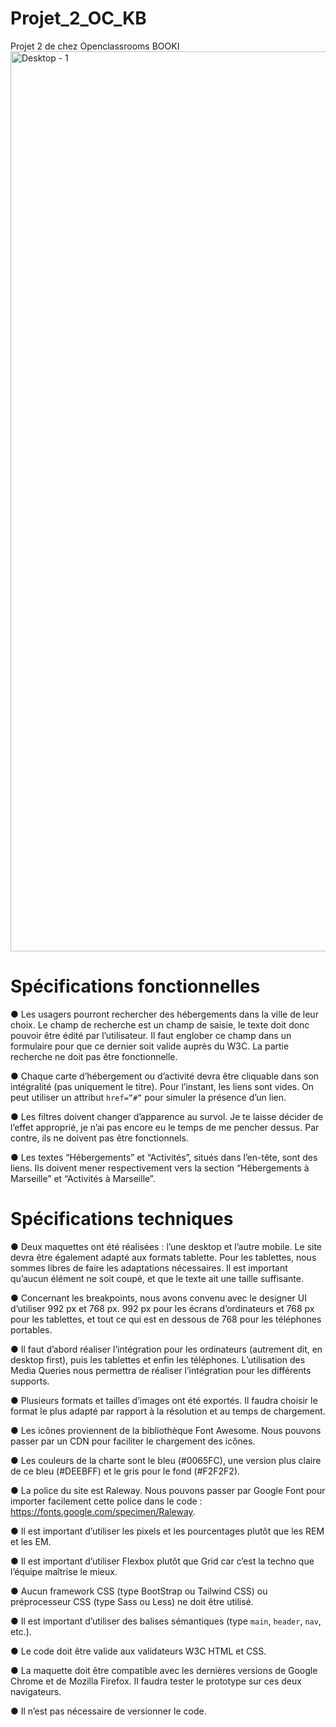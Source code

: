 # Projet_2_OC_KB
Projet 2 de chez Openclassrooms BOOKI
<img width="1440" alt="Desktop - 1" src="https://user-images.githubusercontent.com/11504140/160620879-e55be109-a635-40fc-a1ec-f805daca26b6.png">
# Spécifications fonctionnelles
  
  ● Les usagers pourront rechercher des hébergements dans la ville de
leur choix. Le champ de recherche est un champ de saisie, le texte
doit donc pouvoir être édité par l’utilisateur. Il faut englober ce
champ dans un formulaire pour que ce dernier soit valide auprès du
W3C. La partie recherche ne doit pas être fonctionnelle.

● Chaque carte d’hébergement ou d’activité devra être cliquable dans
son intégralité (pas uniquement le titre). Pour l’instant, les liens sont
vides. On peut utiliser un attribut `href=”#”` pour simuler la
présence d’un lien.

● Les filtres doivent changer d’apparence au survol. Je te laisse décider
de l’effet approprié, je n’ai pas encore eu le temps de me pencher
dessus. Par contre, ils ne doivent pas être fonctionnels.

● Les textes “Hébergements” et “Activités”, situés dans l’en-tête, sont
des liens. Ils doivent mener respectivement vers la section
“Hébergements à Marseille” et “Activités à Marseille”.

# Spécifications techniques

● Deux maquettes ont été réalisées : l’une desktop et l’autre mobile. Le
site devra être également adapté aux formats tablette. Pour les
tablettes, nous sommes libres de faire les adaptations nécessaires. Il
est important qu’aucun élément ne soit coupé, et que le texte ait
une taille suffisante.

● Concernant les breakpoints, nous avons convenu avec le designer UI
d’utiliser 992 px et 768 px.
992 px pour les écrans d’ordinateurs et 768 px pour les tablettes, et
tout ce qui est en dessous de 768 pour les téléphones portables.

● Il faut d’abord réaliser l’intégration pour les ordinateurs (autrement
dit, en desktop first), puis les tablettes et enfin les téléphones.
L’utilisation des Media Queries nous permettra de réaliser
l’intégration pour les différents supports.

● Plusieurs formats et tailles d’images ont été exportés. Il faudra choisir
le format le plus adapté par rapport à la résolution et au temps de
chargement.

● Les icônes proviennent de la bibliothèque Font Awesome. Nous
pouvons passer par un CDN pour faciliter le chargement des icônes.

● Les couleurs de la charte sont le bleu (#0065FC), une version plus
claire de ce bleu (#DEEBFF) et le gris pour le fond (#F2F2F2).

● La police du site est Raleway. Nous pouvons passer par Google Font
pour importer facilement cette police dans le code :
https://fonts.google.com/specimen/Raleway.

● Il est important d’utiliser les pixels et les pourcentages plutôt que les
REM et les EM.

● Il est important d’utiliser Flexbox plutôt que Grid car c’est la techno
que l’équipe maîtrise le mieux.

● Aucun framework CSS (type BootStrap ou Tailwind CSS) ou
préprocesseur CSS (type Sass ou Less) ne doit être utilisé.

● Il est important d’utiliser des balises sémantiques (type `main`,
`header`, `nav`, etc.).

● Le code doit être valide aux validateurs W3C HTML et CSS.

● La maquette doit être compatible avec les dernières versions de
Google Chrome et de Mozilla Firefox. Il faudra tester le prototype sur
ces deux navigateurs.

● Il n’est pas nécessaire de versionner le code.
